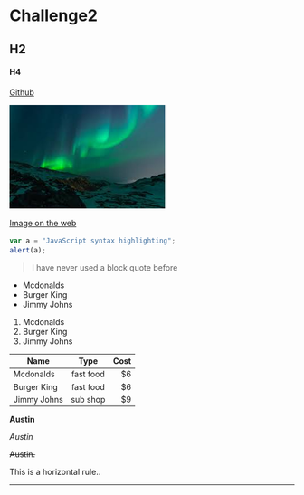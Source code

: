 # Challenge2

## H2
#### H4

[Github](https://github.com)





![image](Unknown.jpeg)



[Image on the web](https://www.google.com/url?sa=i&rct=j&q=&esrc=s&source=images&cd=&cad=rja&uact=8&ved=2ahUKEwij87WFzIvdAhUN0awKHX5gDfYQjRx6BAgBEAU&url=https%3A%2F%2Fimagejournal.org%2F&psig=AOvVaw3i4j_LFuNCzFEx7tUJJt2_&ust=1535402930453591)

```javascript
var a = "JavaScript syntax highlighting";
alert(a);
```
> I have never used a block quote before

* Mcdonalds
* Burger King
* Jimmy Johns

1. Mcdonalds
2. Burger King
3. Jimmy Johns

| Name          | Type          | Cost  |
| ------------- |:-------------:| -----:|
| Mcdonalds     | fast food     |    $6 |
| Burger King   | fast food     |    $6 |
| Jimmy Johns   | sub shop      |    $9 |

**Austin**

*Austin*

~~Austin.~~

This is a horizontal rule..
___
